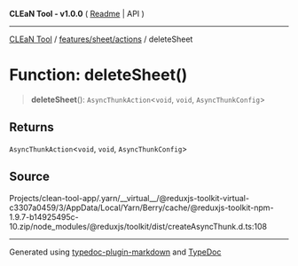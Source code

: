 **CLEaN Tool - v1.0.0** ( [Readme](../../../../README.md) \| API )

***

[CLEaN Tool](../../../../modules.md) / [features/sheet/actions](../README.md) / deleteSheet

# Function: deleteSheet()

> **deleteSheet**(): `AsyncThunkAction`\<`void`, `void`, `AsyncThunkConfig`\>

## Returns

`AsyncThunkAction`\<`void`, `void`, `AsyncThunkConfig`\>

## Source

Projects/clean-tool-app/.yarn/\_\_virtual\_\_/@reduxjs-toolkit-virtual-c3307a0459/3/AppData/Local/Yarn/Berry/cache/@reduxjs-toolkit-npm-1.9.7-b14925495c-10.zip/node\_modules/@reduxjs/toolkit/dist/createAsyncThunk.d.ts:108

***

Generated using [typedoc-plugin-markdown](https://www.npmjs.com/package/typedoc-plugin-markdown) and [TypeDoc](https://typedoc.org/)
